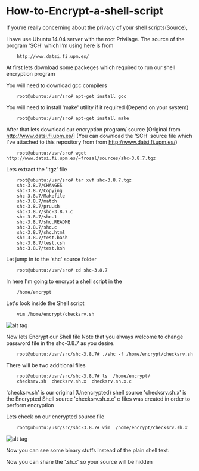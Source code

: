 # How-to-Encrypt-a-shell-script

If you’re really concerning about the privacy of your shell scripts(Source),

I have use Ubuntu 14.04 server with the root Privilage.
The source of the program 'SCH' which I’m using here is from

        http://www.datsi.fi.upm.es/


At first lets download some packeges which required to run our shell encryption program


You will need to download gcc compilers 

        root@ubuntu:/usr/src# apt-get install gcc

You will need to install 'make' utility if it required (Depend on your system)

        root@ubuntu:/usr/src# apt-get install make

After that  lets download our encryption program/ source [Original from http://www.datsi.fi.upm.es/]
(You can download the 'SCH' source file which I've attached to this repository from from http://www.datsi.fi.upm.es/)

        root@ubuntu:/usr/src# wget http://www.datsi.fi.upm.es/~frosal/sources/shc-3.8.7.tgz
  
Lets extract the '.tgz' file

        root@ubuntu:/usr/src# tar xvf shc-3.8.7.tgz
        shc-3.8.7/CHANGES
        shc-3.8.7/Copying
        shc-3.8.7/Makefile
        shc-3.8.7/match
        shc-3.8.7/pru.sh
        shc-3.8.7/shc-3.8.7.c
        shc-3.8.7/shc.1
        shc-3.8.7/shc.README
        shc-3.8.7/shc.c
        shc-3.8.7/shc.html
        shc-3.8.7/test.bash
        shc-3.8.7/test.csh
        shc-3.8.7/test.ksh

Let jump in to the 'shc' source folder

        root@ubuntu:/usr/src# cd shc-3.8.7

In  here I'm going to encrypt a shell script in the 

        /home/encrypt

Let's look inside the Shell script

        vim /home/encrypt/checksrv.sh

![alt tag](https://s32.postimg.org/t8v6s39r9/Screenshot_358.png)

Now lets Encrypt our Shell file
Note that you always welcome to change password file in the shc-3.8.7 as you desire.

        root@ubuntu:/usr/src/shc-3.8.7# ./shc -f /home/encrypt/checksrv.sh

There will be two additional files

        root@ubuntu:/usr/src/shc-3.8.7# ls  /home/encrypt/
        checksrv.sh  checksrv.sh.x  checksrv.sh.x.c

'checksrv.sh' is our original (Unencrypted) shell source
'checksrv.sh.x' is the Encrypted Shell source
'checksrv.sh.x.c' c files was created in order to perform encryption

Lets check on our encrypted source file

        root@ubuntu:/usr/src/shc-3.8.7# vim  /home/encrypt/checksrv.sh.x

![alt tag](https://s31.postimg.org/j2v9tgkwr/Screenshot_357.png)

Now you can see some binary stuffs instead of the plain shell text.

Now you can share the '.sh.x' so your source will be hidden



  
  

  

